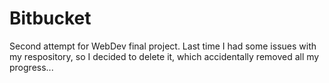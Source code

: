 # Bitbucket
Second attempt for WebDev final project. Last time I had some issues with my respository, so I decided to delete it, which accidentally removed all my progress...

